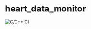 # heart_data_monitor
![C/C++ CI](https://github.com/99002574/heart_data_monitor/workflows/C/C++%20CI/badge.svg?branch=master)

